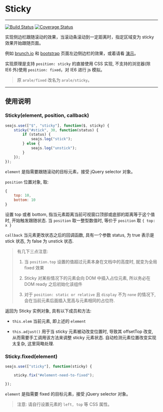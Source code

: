 # Sticky

---

[![Build Status](https://travis-ci.org/aralejs/sticky.png?branch=master)](https://travis-ci.org/aralejs/sticky)
[![Coverage Status](https://coveralls.io/repos/aralejs/sticky/badge.png?branch=master)](https://coveralls.io/r/aralejs/sticky)

实现侧边栏跟随滚动的效果，当滚动条滚动到一定距离时，指定区域变为 sticky 效果开始跟随页面。

例如 [brunch.io](http://brunch.io/) 和 [bootstrap](http://twitter.github.com/bootstrap/getting-started.html) 页面左边侧边栏的效果，或着请看 [演示](/sticky/examples/)。

实现原理是支持 `position: sticky` 的直接使用 CSS 实现, 不支持的浏览器(除 IE6 外)使用 `position: fixed`，对 IE6 进行 js 模拟。

> 原 `arale/fixed` 改名为 `arale/sticky`。

---


## 使用说明

### Sticky(element, position, callback)

```javascript
seajs.use(["$", "sticky"], function($, sticky) {
    sticky("#stick", 30, function(status) {
        if (status) {
            seajs.log("stick");
        } else {
            seajs.log("unstick");
        }
    });
});
```

`element` 是指需要跟随滚动的目标元素，接受 jQuery selector 对象。

`position` 位置对象, 取:

```js
{
    top: 10,
    bottom: 10
}
```
设置 top 或者 bottom, 指当元素距离当前可视窗口顶部或底部的距离等于这个值时, 开始触发跟随状态.
当 `position` 取一整型数值时, 等价于 `position` 取 `{ top: x }`

`callback` 当元素更改状态之后的回调函数, 具有一个参数 status, 为 true 表示是 stick 状态, 为 false 为 unstick 状态.

> 有几下三点注意:
>
>  1) 当 `position.top` 设置的值超过元素本身在文档中的高度时, 就变为全局 fixed 效果
>
>  2) Sticky 对某些情况下的元素会向 DOM 中插入占位元素, 所以务必在 DOM ready 之后初始化该组件
>
>  3) 对于 ``position: static or relative`` 且 ``display`` 不为 ``none`` 的情况下, 会在当前元素后面插入宽高与元素相同的占位符.


返回为 Sticky 实例对象, 具有以下成员和方法:

- `this.elem` 当前元素, 即上述的 `element`

- `this.adjust()` 用于当 sticky 元素被动改变位置时, 导致其 offsetTop 改变, 从而需要手工调用该方法来调整 sticky 元素状态. 自动检测元素位置改变实现太复杂, 这里简略处理.

### Sticky.fixed(element)

```javascript
seajs.use(["sticky"], function(sticky) {

    sticky.fix("#element-need-to-fixed");

});
```

`element` 是指需要 fixed 的目标元素，接受 jQuery selector 对象。

> 注意: 请自行设置元素的 `left, top` 等 CSS 属性。
